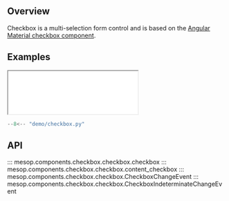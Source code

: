 ## Overview

Checkbox is a multi-selection form control and is based on the [Angular Material checkbox component](https://material.angular.io/components/checkbox/overview).

## Examples

<iframe class="component-demo" src="/mesop/demo/?demo=checkbox" style="height: 100px"></iframe>

```python
--8<-- "demo/checkbox.py"
```

## API

::: mesop.components.checkbox.checkbox.checkbox
::: mesop.components.checkbox.checkbox.content_checkbox
::: mesop.components.checkbox.checkbox.CheckboxChangeEvent
::: mesop.components.checkbox.checkbox.CheckboxIndeterminateChangeEvent
